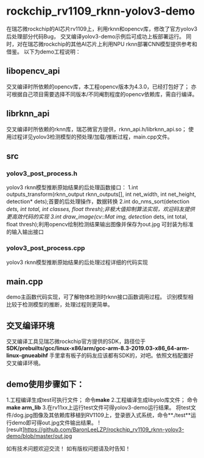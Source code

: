 # rockchip_rv1109_rknn-yolov3-demo
在瑞芯微rockchip的AI芯片rv1109上，利用rknn和opencv库，修改了官方yolov3后处理部分代码Bug，
交叉编译yolov3-demo示例后可成功上板部署运行。
同时，对在瑞芯微rockchip的其他AI芯片上利用NPU rknn部署CNN模型提供参考和借鉴。
以下为demo工程说明：
## libopencv_api
交叉编译时所依赖的opencv库，本工程opencv版本为4.3.0，已经打包好了；
亦可根据自己项目需要选择不同版本/不同阉割程度的opencv依赖库，需自行编译。

## librknn_api
交叉编译时所依赖的rknn库，瑞芯微官方提供，rknn_api.h/librknn_api.so；
使用过程详见yolov3检测模型的预处理/加载/推断过程，main.cpp文件。

## src
### yolov3_post_process.h
yolov3 rknn模型推断原始结果的后处理函数接口：
1.int outputs_transform(rknn_output rknn_outputs[], int net_width, int net_height, detection* dets);首要的后处理操作，数据转换
2.int do_nms_sort(detection *dets, int total, int classes, float thresh);非极大值抑制算法实现，欢迎码友提供更高效代码的实现
3.int draw_image(cv::Mat img, detection* dets, int total, float thresh);利用opencv绘制检测结果输出图像并保存为out.jpg
可封装为标准的输入输出接口

### yolov3_post_process.cpp
yolov3 rknn模型推断原始结果的后处理过程详细的代码实现

## main.cpp
demo主函数代码实现，可了解物体检测时rknn接口函数调用过程。
识别模型相比较于检测模型的推断，处理过程则更简单。

## 交叉编译环境
交叉编译工具见瑞芯微rockchip官方提供的SDK，路径位于**SDK/prebuilts/gcc/linux-x86/arm/gcc-arm-8.3-2019.03-x86_64-arm-linux-gnueabihf**
手里拿有板子的码友应该都有SDK的，对吧。依照文档配置好交叉编译环境。

## demo使用步骤如下：
1.工程编译生成test可执行文件；
  命令**make**
2.工程编译生成libyolo库文件；
  命令**make arm_lib**
3.在rv11xx上运行test文件可得yolov3-demo运行结果。
  将test文件/dog.jpg图像及其依赖库移植到RV1109上，登录嵌入式系统，命令**./test**运行demo即可得out.jpg文件输出结果。
![result]https://github.com/BaronLeeLZP/rockchip_rv1109_rknn-yolov3-demo/blob/master/out.jpg


如有技术问题欢迎交流！
如有版权问题请及时告知！


